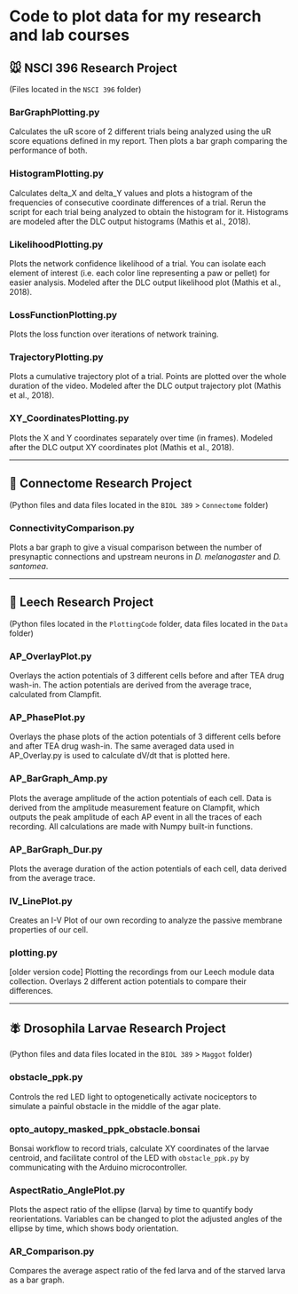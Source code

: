 # Code to plot data for my research and lab courses

## 🐭 NSCI 396 Research Project
(Files located in the `NSCI 396` folder)

### BarGraphPlotting.py
Calculates the uR score of 2 different trials being analyzed using the uR score equations defined in my report. Then plots a bar graph comparing the performance of both.

### HistogramPlotting.py
Calculates delta_X and delta_Y values and plots a histogram of the frequencies of consecutive coordinate differences of a trial. Rerun the script for each trial being analyzed to obtain the histogram for it. Histograms are modeled after the DLC output histograms (Mathis et al., 2018).

### LikelihoodPlotting.py
Plots the network confidence likelihood of a trial. You can isolate each element of interest (i.e. each color line representing a paw or pellet) for easier analysis. Modeled after the DLC output likelihood plot (Mathis et al., 2018).

### LossFunctionPlotting.py
Plots the loss function over iterations of network training.

### TrajectoryPlotting.py
Plots a cumulative trajectory plot of a trial. Points are plotted over the whole duration of the video. Modeled after the DLC output trajectory plot (Mathis et al., 2018).

### XY_CoordinatesPlotting.py
Plots the X and Y coordinates separately over time (in frames). Modeled after the DLC output XY coordinates plot (Mathis et al., 2018).

_________________________________________

## 🧠  Connectome Research Project
(Python files and data files located in the `BIOL 389` > `Connectome` folder)

### ConnectivityComparison.py
Plots a bar graph to give a visual comparison between the number of presynaptic connections and upstream neurons in *D. melanogaster* and *D. santomea*.

_________________________________________

## 🔬 Leech Research Project
(Python files located in the `PlottingCode` folder, data files located in the `Data` folder)

### AP_OverlayPlot.py
Overlays the action potentials of 3 different cells before and after TEA drug wash-in. The action potentials are derived from the average trace, calculated from Clampfit.

### AP_PhasePlot.py
Overlays the phase plots of the action potentials of 3 different cells before and after TEA drug wash-in. The same averaged data used in AP_Overlay.py is used to calculate dV/dt that is plotted here.

### AP_BarGraph_Amp.py
Plots the average amplitude of the action potentials of each cell. Data is derived from the amplitude measurement feature on Clampfit, which outputs the peak amplitude of each AP event in all the traces of each recording. All calculations are made with Numpy built-in functions.

### AP_BarGraph_Dur.py
Plots the average duration of the action potentials of each cell, data derived from the average trace.

### IV_LinePlot.py
Creates an I-V Plot of our own recording to analyze the passive membrane properties of our cell.

### plotting.py
[older version code] Plotting the recordings from our Leech module data collection.
Overlays 2 different action potentials to compare their differences.

_________________________________________

## 🪰  Drosophila Larvae Research Project
(Python files and data files located in the `BIOL 389` > `Maggot` folder)

### obstacle_ppk.py
Controls the red LED light to optogenetically activate nociceptors to simulate a painful obstacle in the middle of the agar plate.

### opto_autopy_masked_ppk_obstacle.bonsai
Bonsai workflow to record trials, calculate XY coordinates of the larvae centroid, and facilitate control of the LED with `obstacle_ppk.py` by communicating with the Arduino microcontroller.

### AspectRatio_AnglePlot.py
Plots the aspect ratio of the ellipse (larva) by time to quantify body reorientations. Variables can be changed to plot the adjusted angles of the ellipse by time, which shows body orientation.

### AR_Comparison.py
Compares the average aspect ratio of the fed larva and of the starved larva as a bar graph.
